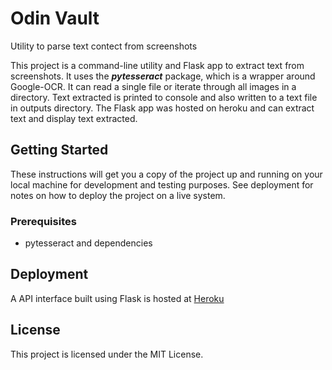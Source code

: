 # Odin Vault
Utility to parse text contect from screenshots

This project is a command-line utility and Flask app to extract text from screenshots. It uses the **_pytesseract_** package, which is a wrapper around Google-OCR. It can read a single file or iterate through all images in a directory. Text extracted is printed to console and also written to a text file in outputs directory. The Flask app was hosted on heroku and can extract text and display text extracted.

## Getting Started

These instructions will get you a copy of the project up and running on your local machine for development and testing purposes. See deployment for notes on how to deploy the project on a live system.

### Prerequisites
- pytesseract and dependencies

## Deployment
A API interface built using Flask is hosted at [Heroku](odin-vault.heroku-app.com)

## License

This project is licensed under the MIT License.
